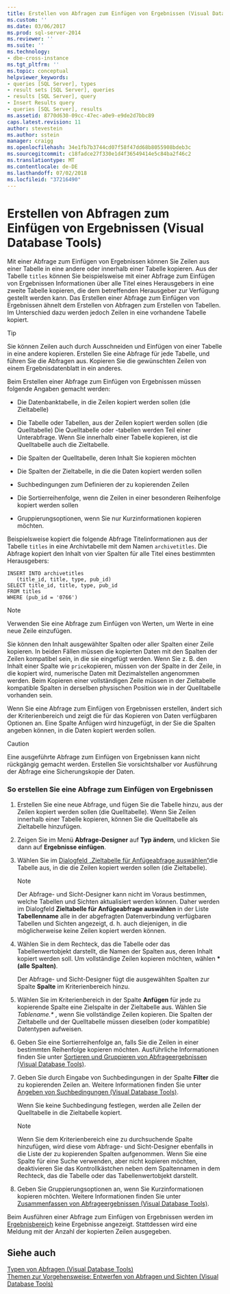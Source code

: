 ```yaml
---
title: Erstellen von Abfragen zum Einfügen von Ergebnissen (Visual Database Tools) | Microsoft-Dokumentation
ms.custom: ''
ms.date: 03/06/2017
ms.prod: sql-server-2014
ms.reviewer: ''
ms.suite: ''
ms.technology:
- dbe-cross-instance
ms.tgt_pltfrm: ''
ms.topic: conceptual
helpviewer_keywords:
- queries [SQL Server], types
- result sets [SQL Server], queries
- results [SQL Server], query
- Insert Results query
- queries [SQL Server], results
ms.assetid: 8770d630-09cc-47ec-a0e9-e9de2d7bbc89
caps.latest.revision: 11
author: stevestein
ms.author: sstein
manager: craigg
ms.openlocfilehash: 34e1fb7b3744cd07f58f47dd68b8055908bdeb3c
ms.sourcegitcommit: c18fadce27f330e1d4f36549414e5c84ba2f46c2
ms.translationtype: MT
ms.contentlocale: de-DE
ms.lasthandoff: 07/02/2018
ms.locfileid: "37216490"
---
```

# <a name="create-insert-results-queries-visual-database-tools"></a>Erstellen von Abfragen zum Einfügen von Ergebnissen (Visual Database Tools)
  Mit einer Abfrage zum Einfügen von Ergebnissen können Sie Zeilen aus einer Tabelle in eine andere oder innerhalb einer Tabelle kopieren. Aus der Tabelle `titles` können Sie beispielsweise mit einer Abfrage zum Einfügen von Ergebnissen Informationen über alle Titel eines Herausgebers in eine zweite Tabelle kopieren, die dem betreffenden Herausgeber zur Verfügung gestellt werden kann. Das Erstellen einer Abfrage zum Einfügen von Ergebnissen ähnelt dem Erstellen von Abfragen zum Erstellen von Tabellen. Im Unterschied dazu werden jedoch Zeilen in eine vorhandene Tabelle kopiert.  
  
> [!TIP]  
>  Sie können Zeilen auch durch Ausschneiden und Einfügen von einer Tabelle in eine andere kopieren. Erstellen Sie eine Abfrage für jede Tabelle, und führen Sie die Abfragen aus. Kopieren Sie die gewünschten Zeilen von einem Ergebnisdatenblatt in ein anderes.  
  
 Beim Erstellen einer Abfrage zum Einfügen von Ergebnissen müssen folgende Angaben gemacht werden:  
  
-   Die Datenbanktabelle, in die Zeilen kopiert werden sollen (die Zieltabelle)  
  
-   Die Tabelle oder Tabellen, aus der Zeilen kopiert werden sollen (die Quelltabelle) Die Quelltabelle oder -tabellen werden Teil einer Unterabfrage. Wenn Sie innerhalb einer Tabelle kopieren, ist die Quelltabelle auch die Zieltabelle.  
  
-   Die Spalten der Quelltabelle, deren Inhalt Sie kopieren möchten  
  
-   Die Spalten der Zieltabelle, in die die Daten kopiert werden sollen  
  
-   Suchbedingungen zum Definieren der zu kopierenden Zeilen  
  
-   Die Sortierreihenfolge, wenn die Zeilen in einer besonderen Reihenfolge kopiert werden sollen  
  
-   Gruppierungsoptionen, wenn Sie nur Kurzinformationen kopieren möchten.  
  
 Beispielsweise kopiert die folgende Abfrage Titelinformationen aus der Tabelle `titles` in eine Archivtabelle mit dem Namen `archivetitles`. Die Abfrage kopiert den Inhalt von vier Spalten für alle Titel eines bestimmten Herausgebers:  
  
```  
INSERT INTO archivetitles   
   (title_id, title, type, pub_id)  
SELECT title_id, title, type, pub_id  
FROM titles  
WHERE (pub_id = '0766')  
```  
  
> [!NOTE]  
>  Verwenden Sie eine Abfrage zum Einfügen von Werten, um Werte in eine neue Zeile einzufügen.  
  
 Sie können den Inhalt ausgewählter Spalten oder aller Spalten einer Zeile kopieren. In beiden Fällen müssen die kopierten Daten mit den Spalten der Zeilen kompatibel sein, in die sie eingefügt werden. Wenn Sie z. B. den Inhalt einer Spalte wie `price`kopieren, müssen von der Spalte in der Zeile, in die kopiert wird, numerische Daten mit Dezimalstellen angenommen werden. Beim Kopieren einer vollständigen Zeile müssen in der Zieltabelle kompatible Spalten in derselben physischen Position wie in der Quelltabelle vorhanden sein.  
  
 Wenn Sie eine Abfrage zum Einfügen von Ergebnissen erstellen, ändert sich der Kriterienbereich und zeigt die für das Kopieren von Daten verfügbaren Optionen an. Eine Spalte Anfügen wird hinzugefügt, in der Sie die Spalten angeben können, in die Daten kopiert werden sollen.  
  
> [!CAUTION]  
>  Eine ausgeführte Abfrage zum Einfügen von Ergebnissen kann nicht rückgängig gemacht werden. Erstellen Sie vorsichtshalber vor Ausführung der Abfrage eine Sicherungskopie der Daten.  
  
### <a name="to-create-an-insert-results-query"></a>So erstellen Sie eine Abfrage zum Einfügen von Ergebnissen  
  
1.  Erstellen Sie eine neue Abfrage, und fügen Sie die Tabelle hinzu, aus der Zeilen kopiert werden sollen (die Quelltabelle). Wenn Sie Zeilen innerhalb einer Tabelle kopieren, können Sie die Quelltabelle als Zieltabelle hinzufügen.  
  
2.  Zeigen Sie im Menü **Abfrage-Designer** auf **Typ ändern**, und klicken Sie dann auf **Ergebnisse einfügen**.  
  
3.  Wählen Sie im [Dialogfeld „Zieltabelle für Anfügeabfrage auswählen“](visual-database-tools.md)die Tabelle aus, in die die Zeilen kopiert werden sollen (die Zieltabelle).  
  
    > [!NOTE]  
    >  Der Abfrage- und Sicht-Designer kann nicht im Voraus bestimmen, welche Tabellen und Sichten aktualisiert werden können. Daher werden im Dialogfeld **Zieltabelle für Anfügeabfrage auswählen** in der Liste **Tabellenname** alle in der abgefragten Datenverbindung verfügbaren Tabellen und Sichten angezeigt, d. h. auch diejenigen, in die möglicherweise keine Zeilen kopiert werden können.  
  
4.  Wählen Sie in dem Rechteck, das die Tabelle oder das Tabellenwertobjekt darstellt, die Namen der Spalten aus, deren Inhalt kopiert werden soll. Um vollständige Zeilen kopieren möchten, wählen  **\* (alle Spalten)**.  
  
     Der Abfrage- und Sicht-Designer fügt die ausgewählten Spalten zur Spalte **Spalte** im Kriterienbereich hinzu.  
  
5.  Wählen Sie im Kriterienbereich in der Spalte **Anfügen** für jede zu kopierende Spalte eine Zielspalte in der Zieltabelle aus. Wählen Sie *Tablename.\**  , wenn Sie vollständige Zeilen kopieren. Die Spalten der Zieltabelle und der Quelltabelle müssen dieselben (oder kompatible) Datentypen aufweisen.  
  
6.  Geben Sie eine Sortierreihenfolge an, falls Sie die Zeilen in einer bestimmten Reihenfolge kopieren möchten. Ausführliche Informationen finden Sie unter [Sortieren und Gruppieren von Abfrageergebnissen &#40;Visual Database Tools&#41;](sort-and-group-query-results-visual-database-tools.md).  
  
7.  Geben Sie durch Eingabe von Suchbedingungen in der Spalte **Filter** die zu kopierenden Zeilen an. Weitere Informationen finden Sie unter [Angeben von Suchbedingungen &#40;Visual Database Tools&#41;](specify-search-criteria-visual-database-tools.md).  
  
     Wenn Sie keine Suchbedingung festlegen, werden alle Zeilen der Quelltabelle in die Zieltabelle kopiert.  
  
    > [!NOTE]  
    >  Wenn Sie dem Kriterienbereich eine zu durchsuchende Spalte hinzufügen, wird diese vom Abfrage- und Sicht-Designer ebenfalls in die Liste der zu kopierenden Spalten aufgenommen. Wenn Sie eine Spalte für eine Suche verwenden, aber nicht kopieren möchten, deaktivieren Sie das Kontrollkästchen neben dem Spaltennamen in dem Rechteck, das die Tabelle oder das Tabellenwertobjekt darstellt.  
  
8.  Geben Sie Gruppierungsoptionen an, wenn Sie Kurzinformationen kopieren möchten. Weitere Informationen finden Sie unter [Zusammenfassen von Abfrageergebnissen &#40;Visual Database Tools&#41;](summarize-query-results-visual-database-tools.md).  
  
 Beim Ausführen einer Abfrage zum Einfügen von Ergebnissen werden im [Ergebnisbereich](results-pane-visual-database-tools.md) keine Ergebnisse angezeigt. Stattdessen wird eine Meldung mit der Anzahl der kopierten Zeilen ausgegeben.  
  
## <a name="see-also"></a>Siehe auch  
 [Typen von Abfragen &#40;Visual Database Tools&#41;](types-of-queries-visual-database-tools.md)   
 [Themen zur Vorgehensweise: Entwerfen von Abfragen und Sichten &#40;Visual Database Tools&#41;](design-queries-and-views-how-to-topics-visual-database-tools.md)  
  
  
